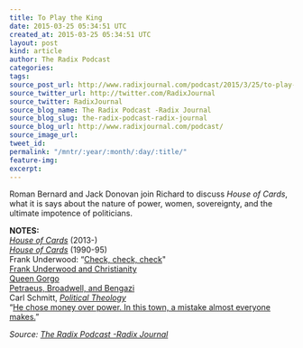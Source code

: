 ```yaml
---
title: To Play the King
date: 2015-03-25 05:34:51 UTC
created_at: 2015-03-25 05:34:51 UTC
layout: post
kind: article
author: The Radix Podcast
categories: 
tags: 
source_post_url: http://www.radixjournal.com/podcast/2015/3/25/to-play-the-king
source_twitter_url: http://twitter.com/RadixJournal
source_twitter: RadixJournal
source_blog_name: The Radix Podcast -Radix Journal
source_blog_slug: the-radix-podcast-radix-journal
source_blog_url: http://www.radixjournal.com/podcast/
source_image_url: 
tweet_id: 
permalink: "/mntr/:year/:month/:day/:title/"
feature-img: 
excerpt: 
---
```

<p>Roman Bernard and Jack Donovan join Richard to discuss <em>House of Cards</em>, what it is says about the nature of power, women, sovereignty, and the ultimate impotence of politicians. </p>



<p><strong>NOTES:</strong> <br>
<a href="http://www.imdb.com/title/tt1856010/"><em>House of Cards</em></a> (2013-) <br>
<a href="http://www.imdb.com/title/tt0098825/"><em>House of Cards</em></a> (1990-95) <br>
Frank Underwood: “<a href="http://www.moviemistakes.com/entry203800">Check, check, check</a>" <br>
<a href="http://religiondispatches.org/i-dont-buy-it-the-gospel-according-to-frank-underwood/">Frank Underwood and Christianity</a> <br>
<a href="https://www.youtube.com/watch?v=7tH1FzD1YY8">Queen Gorgo</a> <br>
<a href="http://mic.com/articles/18902/benghazi-cover-up-petraeus-resignation-may-have-been-a-bit-too-perfectly-timed">Petraeus, Broadwell, and Bengazi</a> <br>
Carl Schmitt, <a href="http://www.amazon.com/exec/obidos/ASIN/0226738892/washisummipub-20"><em>Political Theology</em></a> <br>
“<a href="https://www.youtube.com/watch?v=LYnnm3L12fA">He chose money over power. In this town, a mistake almost everyone makes.</a>”    </p><div class="">
    <i>Source: <a href="http://www.radixjournal.com/podcast/">The Radix Podcast -Radix Journal</a></i>
</div>
